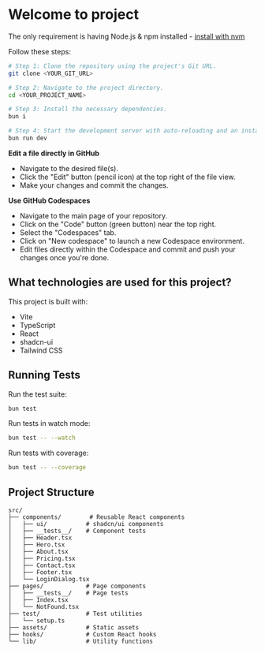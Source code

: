 # Welcome to project

The only requirement is having Node.js & npm installed - [install with nvm](https://github.com/nvm-sh/nvm#installing-and-updating)

Follow these steps:

```sh
# Step 1: Clone the repository using the project's Git URL.
git clone <YOUR_GIT_URL>

# Step 2: Navigate to the project directory.
cd <YOUR_PROJECT_NAME>

# Step 3: Install the necessary dependencies.
bun i

# Step 4: Start the development server with auto-reloading and an instant preview.
bun run dev
```

**Edit a file directly in GitHub**

- Navigate to the desired file(s).
- Click the "Edit" button (pencil icon) at the top right of the file view.
- Make your changes and commit the changes.

**Use GitHub Codespaces**

- Navigate to the main page of your repository.
- Click on the "Code" button (green button) near the top right.
- Select the "Codespaces" tab.
- Click on "New codespace" to launch a new Codespace environment.
- Edit files directly within the Codespace and commit and push your changes once you're done.

## What technologies are used for this project?

This project is built with:

- Vite
- TypeScript
- React
- shadcn-ui
- Tailwind CSS

## Running Tests

Run the test suite:

```bash
bun test
```

Run tests in watch mode:

```bash
bun test -- --watch
```

Run tests with coverage:

```bash
bun test -- --coverage
```

## Project Structure

```
src/
├── components/        # Reusable React components
│   ├── ui/           # shadcn/ui components
│   ├── __tests__/    # Component tests
│   ├── Header.tsx
│   ├── Hero.tsx
│   ├── About.tsx
│   ├── Pricing.tsx
│   ├── Contact.tsx
│   ├── Footer.tsx
│   └── LoginDialog.tsx
├── pages/            # Page components
│   ├── __tests__/    # Page tests
│   ├── Index.tsx
│   └── NotFound.tsx
├── test/             # Test utilities
│   └── setup.ts
├── assets/           # Static assets
├── hooks/            # Custom React hooks
└── lib/              # Utility functions
```